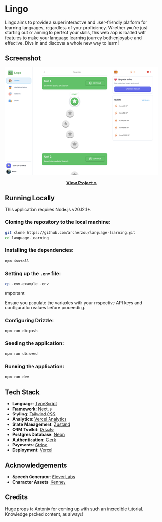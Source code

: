 # Lingo

Lingo aims to provide a super interactive and user-friendly platform for learning languages, regardless of your proficiency. Whether you’re just starting out or aiming to perfect your skills, this web app is loaded with features to make your language learning journey both enjoyable and effective. Dive in and discover a whole new way to learn!

## Screenshot

<img src="./screenshot.png">

<p align="center">
  <a href="https://archer-lingo.vercel.app"><strong>View Project »</strong></a>
</p>

## Running Locally

This application requires Node.js v20.12.1+.

### Cloning the repository to the local machine:

```bash
git clone https://github.com/archerzou/language-learning.git
cd language-learning
```

### Installing the dependencies:

```bash
npm install
```

### Setting up the `.env` file:

```bash
cp .env.example .env
```

> [!IMPORTANT]
> Ensure you populate the variables with your respective API keys and configuration values before proceeding.

### Configuring Drizzle:

```bash
npm run db:push
```

### Seeding the application:

```bash
npm run db:seed
```

### Running the application:

```bash
npm run dev
```

## Tech Stack

- **Language**: [TypeScript](https://www.typescriptlang.org)
- **Framework**: [Next.js](https://nextjs.org)
- **Styling**: [Tailwind CSS](https://tailwindcss.com)
- **Analytics**: [Vercel Analytics](https://vercel.com/analytics)
- **State Management**: [Zustand](https://docs.pmnd.rs/zustand/getting-started/introduction)
- **ORM Toolkit**: [Drizzle](https://orm.drizzle.team/docs/overview)
- **Postgres Database**: [Neon](https://neon.tech/docs/introduction/about)
- **Authentication**: [Clerk](https://clerk.com/docs/quickstarts/nextjs)
- **Payments**: [Stripe](https://stripe.com/docs/payments)
- **Deployment**: [Vercel](https://vercel.com)

## Acknowledgements

- **Speech Generator**: [ElevenLabs](https://elevenlabs.io)
- **Character Assets**: [Kenney](https://kenney.nl/assets/toon-characters-1)

## Credits

Huge props to Antonio for coming up with such an incredible tutorial. Knowledge packed content, as always!
